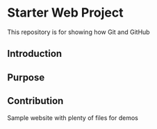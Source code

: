 # Starter Web Project

This repository is for showing how Git and GitHub 

## Introduction

## Purpose

## Contribution
Sample website with plenty of files for demos